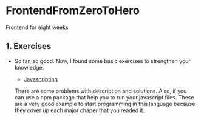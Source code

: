 # FrontendFromZeroToHero
Frontend for eight weeks

## 1. Exercises

   * So far, so good. Now, I found some basic exercises to strengthen your knowledge. 
      
      * [Javascripting](https://github.com/workshopper/javascripting)
      
      There are some problems with description and solutions. Also, if you can use a npm package that help you to run your javascript   files. These are a very good example to start programming in this language because they cover up each major chaper that you readed it.
